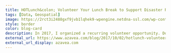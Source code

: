 ```yaml
---
title: HOTLunch&colon; Volunteer Your Lunch Break to Support Disaster Relief Efforts
tags: [Data, Geospatial]
image: https://2rct3i2488gxf9jvb1lqhek9-wpengine.netdna-ssl.com/wp-content/uploads/2017/10/2017_09_27-hot-lunch-1000x620.jpg
style: border
color: blog-card
description: In 2017, I organized a recurring volunteer opportunity. Donate your lunch break for HOTLunch to map features that NGOs use to plan aid efforts in response to natural disasters and humanitarian needs.
external_url: https://www.azavea.com/blog/2017/10/02/hotlunch-volunteer-lunch-break-support-disaster-relief-efforts/
external_url_display: azavea.com
---
```

